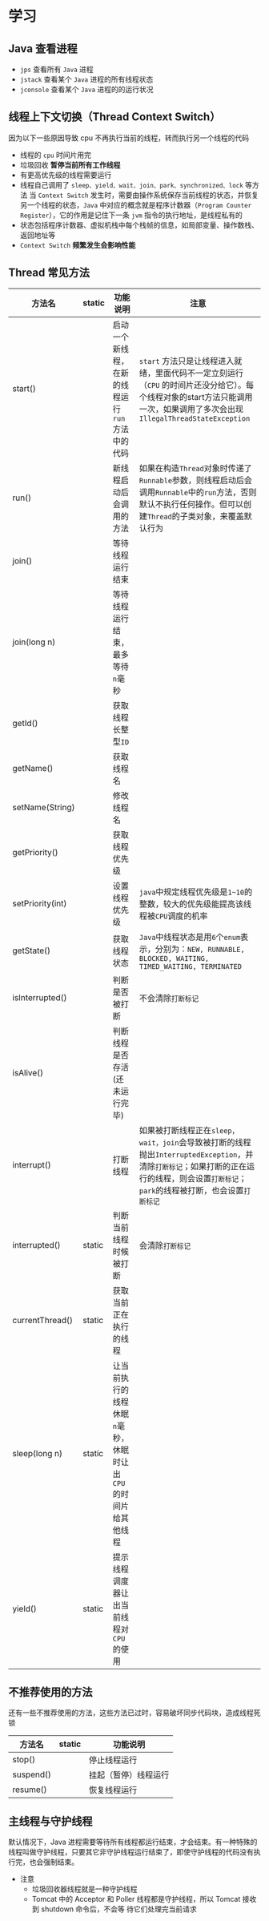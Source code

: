 # 学习
## Java 查看进程
- `jps` 查看所有 `Java` 进程
- `jstack` <PID> 查看某个 `Java` 进程的所有线程状态
- `jconsole` 查看某个 `Java` 进程的的运行状况

## 线程上下文切换（Thread Context Switch）
因为以下一些原因导致 cpu 不再执行当前的线程，转而执行另一个线程的代码
- 线程的 `cpu` 时间片用完
- 垃圾回收 **暂停当前所有工作线程**
- 有更高优先级的线程需要运行
- 线程自己调用了 `sleep、yield、wait、join、park、synchronized、lock` 等方法
当 `Context Switch` 发生时，需要由操作系统保存当前线程的状态，并恢复另一个线程的状态，`Java` 中对应的概念就是程序计数器（`Program Counter Register`），它的作用是记住下一条 `jvm` 指令的执行地址，是线程私有的
- 状态包括程序计数器、虚拟机栈中每个栈帧的信息，如局部变量、操作数栈、返回地址等
- `Context Switch` **频繁发生会影响性能**

## Thread 常见方法
| 方法名              | static | 功能说明                                | 注意                                                                                                                    |
|------------------|--------|-------------------------------------|-----------------------------------------------------------------------------------------------------------------------|
| start()          |        | 启动一个新线程，在新的线程运行`run`方法中的代码          | `start` 方法只是让线程进入就绪，里面代码不一定立刻运行（`CPU` 的时间片还没分给它）。每个线程对象的start方法只能调用一次，如果调用了多次会出现 `IllegalThreadStateException`        |
| run()            |        | 新线程启动后会调用的方法                        | 如果在构造`Thread`对象时传递了`Runnable`参数，则线程启动后会调用`Runnable`中的`run`方法，否则默认不执行任何操作。但可以创建`Thread`的子类对象，来覆盖默认行为                   |
| join()           |        | 等待线程运行结束                            |                                                                                                                       |
| join(long n)     |        | 等待线程运行结束，最多等待`n`毫秒                  |                                                                                                                       |
| getId()          |        | 获取线程长整型`ID`                         |                                                                                                                       |
| getName()        |        | 获取线程名                               |                                                                                                                       |
| setName(String)  |        | 修改线程名                               |                                                                                                                       |
| getPriority()    |        | 获取线程优先级                             |                                                                                                                       |
| setPriority(int) |        | 设置线程优先级                             | `java`中规定线程优先级是`1~10`的整数，较大的优先级能提高该线程被`CPU`调度的机率                                                                      |
| getState()       |        | 获取线程状态                              | `Java`中线程状态是用`6`个`enum`表示，分别为：`NEW, RUNNABLE, BLOCKED, WAITING, TIMED_WAITING, TERMINATED`                            |
| isInterrupted()  |        | 判断是否被打断                             | 不会清除`打断标记`                                                                                                            |
| isAlive()        |        | 判断线程是否存活(还未运行完毕)                    |                                                                                                                       |
| interrupt()      |        | 打断线程                                | 如果被打断线程正在`sleep，wait，join`会导致被打断的线程抛出`InterruptedException`，并清除`打断标记`；如果打断的正在运行的线程，则会设置`打断标记`；`park`的线程被打断，也会设置`打断标记` |
| interrupted()    | static | 判断当前线程时候被打断                         | 会清除`打断标记`                                                                                                             |
| currentThread()  | static | 获取当前正在执行的线程                         |                                                                                                                       |
| sleep(long n)    | static | 让当前执行的线程休眠`n`毫秒，休眠时让出`CPU`的时间片给其他线程 |                                                                                                                       |
| yield()          | static | 提示线程调度器让出当前线程对`CPU`的使用              |                                                                                                                       |

## 不推荐使用的方法
还有一些不推荐使用的方法，这些方法已过时，容易破坏同步代码块，造成线程死锁

| 方法名       | static | 功能说明       |
|-----------|--------|------------|
| stop()    |        | 停止线程运行     |
| suspend() |        | 挂起（暂停）线程运行 |
| resume()  |        | 恢复线程运行     |

## 主线程与守护线程
默认情况下，Java 进程需要等待所有线程都运行结束，才会结束。有一种特殊的线程叫做守护线程，只要其它非守护线程运行结束了，即使守护线程的代码没有执行完，也会强制结束。
- 注意
  - 垃圾回收器线程就是一种守护线程 
  - Tomcat 中的 Acceptor 和 Poller 线程都是守护线程，所以 Tomcat 接收到 shutdown 命令后，不会等
    待它们处理完当前请求
